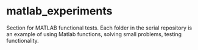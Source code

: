 # matlab_experiments
Section for MATLAB functional tests. Each folder in the serial repository is an example of using Matlab functions, solving small problems, testing functionality.
